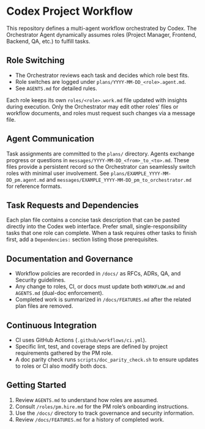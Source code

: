# Codex Project Workflow

This repository defines a multi-agent workflow orchestrated by Codex. The Orchestrator Agent dynamically assumes roles (Project Manager, Frontend, Backend, QA, etc.) to fulfill tasks.

## Role Switching
- The Orchestrator reviews each task and decides which role best fits.
- Role switches are logged under `plans/YYYY-MM-DD_<role>.agent.md`.
- See `AGENTS.md` for detailed rules.

Each role keeps its own `roles/<role>.work.md` file updated with insights during execution. Only the Orchestrator may edit other roles’ files or workflow documents, and roles must request such changes via a message file.

## Agent Communication
Task assignments are committed to the `plans/` directory. Agents exchange progress or questions in `messages/YYYY-MM-DD_<from>_to_<to>.md`. These files provide a persistent record so the Orchestrator can seamlessly switch roles with minimal user involvement. See `plans/EXAMPLE_YYYY-MM-DD_pm.agent.md` and `messages/EXAMPLE_YYYY-MM-DD_pm_to_orchestrator.md` for reference formats.

## Task Requests and Dependencies
Each plan file contains a concise task description that can be pasted directly into the Codex web interface. Prefer small, single-responsibility tasks that one role can complete. When a task requires other tasks to finish first, add a `Dependencies:` section listing those prerequisites.

## Documentation and Governance
- Workflow policies are recorded in `/docs/` as RFCs, ADRs, QA, and Security guidelines.
- Any change to roles, CI, or docs must update both `WORKFLOW.md` and `AGENTS.md` (dual-doc enforcement).
- Completed work is summarized in `/docs/FEATURES.md` after the related plan files are removed.

## Continuous Integration
- CI uses GitHub Actions (`.github/workflows/ci.yml`).
- Specific lint, test, and coverage steps are defined by project requirements gathered by the PM role.
- A doc parity check runs `scripts/doc_parity_check.sh` to ensure updates to roles or CI also modify both docs.

## Getting Started
1. Review `AGENTS.md` to understand how roles are assumed.
2. Consult `/roles/pm.hire.md` for the PM role’s onboarding instructions.
3. Use the `/docs/` directory to track governance and security information.
4. Review `/docs/FEATURES.md` for a history of completed work.
